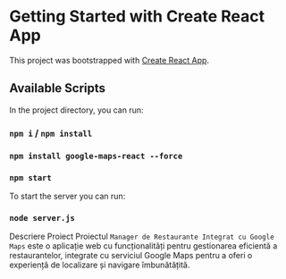 # Getting Started with Create React App

This project was bootstrapped with [Create React App](https://github.com/facebook/create-react-app).

## Available Scripts

In the project directory, you can run:
### `npm i` / `npm install`
### `npm install google-maps-react --force`
### `npm start`

To start the server you can run:
### `node server.js`

Descriere Proiect
Proiectul `Manager de Restaurante Integrat cu Google Maps` este o aplicație web cu funcționalități pentru gestionarea eficientă a restaurantelor, integrate cu serviciul Google Maps pentru a oferi o experiență de localizare și navigare îmbunătățită.
